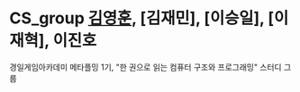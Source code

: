 # CS_group  [김영훈](https://github.com/atome9797/CS_study), [김재민], [이승일], [이재혁], 이진호
경일게임아카데미 메타플밍 1기, "한 권으로 읽는 컴퓨터 구조와 프로그래밍" 스터디 그룹
